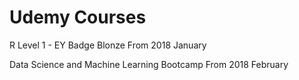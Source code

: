 # Udemy Courses

R Level 1 - EY Badge Blonze
From 2018 January 

Data Science and Machine Learning Bootcamp 
From 2018 February
